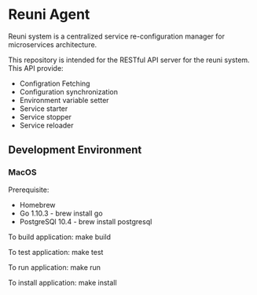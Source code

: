 # Reuni Agent

Reuni system is a centralized service re-configuration manager for microservices architecture.

This repository is intended for the RESTful API server for the reuni system. This API provide:
- Configration Fetching
- Configuration synchronization 
- Environment variable setter
- Service starter
- Service stopper
- Service reloader

## Development Environment

### MacOS 
Prerequisite:
- Homebrew
- Go 1.10.3 - brew install go
- PostgreSQl 10.4 - brew install postgresql


To build application: make build

To test application: make test

To run application: make run

To install application: make install

